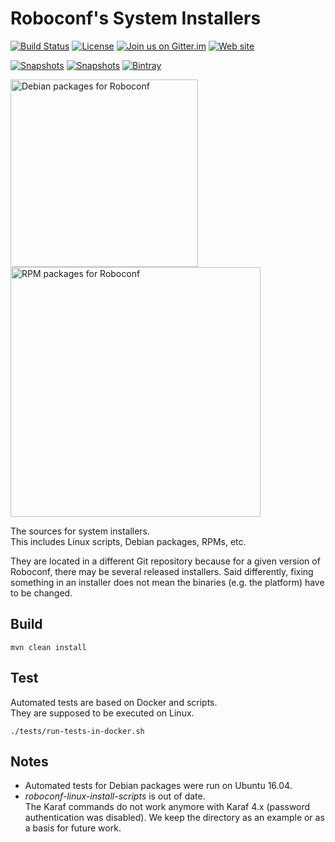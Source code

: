 # Roboconf's System Installers
[![Build Status](http://travis-ci.org/roboconf/roboconf-system-installers.png?branch=master)](http://travis-ci.org/roboconf/roboconf-system-installers/builds)
[![License](https://img.shields.io/hexpm/l/plug.svg)](http://www.apache.org/licenses/LICENSE-2.0)
[![Join us on Gitter.im](https://img.shields.io/badge/gitter-join%20chat-brightgreen.svg)](https://gitter.im/roboconf/roboconf)
[![Web site](https://img.shields.io/badge/website-roboconf.net-b23e4b.svg)](http://roboconf.net)

[![Snapshots](https://img.shields.io/badge/Snapshots%20on-Sonatype-orange.svg)](https://oss.sonatype.org/content/repositories/snapshots/net/roboconf/)
[![Snapshots](https://img.shields.io/badge/Snapshots%20on-Bintray-orange.svg)](https://bintray.com/roboconf)
[![Bintray](https://img.shields.io/badge/Releases%20on-Bintray-yellow.svg)](https://bintray.com/roboconf)

<img src="http://roboconf.net/resources/img/nn-0.4-debian-packages-for-roboconf.jpg" alt="Debian packages for Roboconf" width="300" />

<img src="http://roboconf.net/resources/img/nn-0.7-rpm-packages-for-roboconf.jpg" alt="RPM packages for Roboconf" width="400" />

The sources for system installers.  
This includes Linux scripts, Debian packages, RPMs, etc.
  
They are located in a different Git repository because for a given version of Roboconf,
there may be several released installers. Said differently, fixing something in an installer
does not mean the binaries (e.g. the platform) have to be changed.


## Build

```
mvn clean install
```


## Test

Automated tests are based on Docker and scripts.  
They are supposed to be executed on Linux.

```
./tests/run-tests-in-docker.sh
```


## Notes

* Automated tests for Debian packages were run on Ubuntu 16.04.
* *roboconf-linux-install-scripts* is out of date.  
The Karaf commands do not work anymore with Karaf 4.x (password authentication was disabled).
We keep the directory as an example or as a basis for future work.
